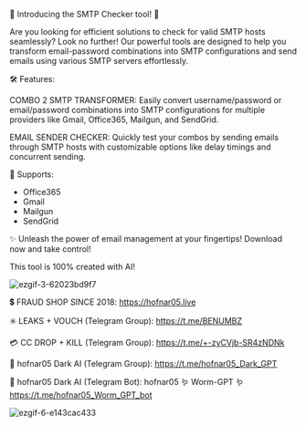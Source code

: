 🚀 Introducing the SMTP Checker tool! 🚀

Are you looking for efficient solutions to check for valid SMTP hosts seamlessly? Look no further!
Our powerful tools are designed to help you transform email-password combinations into SMTP configurations and send emails using various SMTP servers effortlessly.

🛠️ Features:

COMBO 2 SMTP TRANSFORMER: Easily convert username/password or email/password combinations into SMTP configurations for multiple providers like Gmail, Office365, Mailgun, and SendGrid.

EMAIL SENDER CHECKER: 
Quickly test your combos by sending emails through SMTP hosts with customizable options like delay timings and concurrent sending.

🎉 Supports:

- Office365
- Gmail
- Mailgun
- SendGrid


✨ Unleash the power of email management at your fingertips! Download now and take control!




This tool is 100% created with AI!


![ezgif-3-62023bd9f7](https://github.com/user-attachments/assets/f9beb276-551c-4345-b117-48275fe17cbd)





💲    FRAUD SHOP SINCE 2018:
https://hofnar05.live

✳️    LEAKS + VOUCH (Telegram Group):
https://t.me/BENUMBZ

💳    CC DROP + KILL (Telegram Group):
https://t.me/+-zyCVjb-SR4zNDNk

🤖    hofnar05 Dark AI (Telegram Group):
https://t.me/hofnar05_Dark_GPT

🤖    hofnar05 Dark AI (Telegram Bot):
hofnar05 🪱 Worm-GPT 🪱
https://t.me/hofnar05_Worm_GPT_bot





![ezgif-6-e143cac433](https://github.com/user-attachments/assets/29d9bb80-1715-47ff-93ef-1e10ee78c628)
